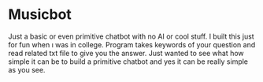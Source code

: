 # Musicbot
Just a basic or even primitive chatbot with no AI or cool stuff. I built this just for fun when ı was in college. Program takes keywords of your question and read 
related txt file to give you the answer. Just wanted to see what how simple it can be to build a primitive chatbot and yes it can be really simple as you see. 
